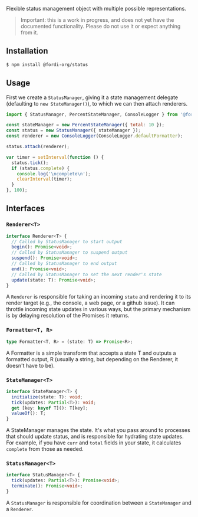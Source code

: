Flexible status management object with multiple possible representations.

> Important: this is a work in progress, and does not yet have the documented functionality.  Please do not use it or expect anything from it.

## Installation

```bash
$ npm install @fordi-org/status
```

## Usage

First we create a `StatusManager`, giving it a state management delegate (defaulting to `new StateManager()`), to which we can then attach renderers.

```javascript
import { StatusManager, PercentStateManager, ConsoleLogger } from '@fordi-org/status';

const stateManager = new PercentStateManager({ total: 10 });
const status = new StatusManager({ stateManager });
const renderer = new ConsoleLogger(ConsoleLogger.defaultFormatter);

status.attach(renderer);

var timer = setInterval(function () {
  status.tick();
  if (status.complete) {
    console.log('\ncomplete\n');
    clearInterval(timer);
  }
}, 100);
```

## Interfaces

### `Renderer<T>`

```typescript
interface Renderer<T> {
  // Called by StatusManager to start output
  begin(): Promise<void>;
  // Called by StatusManager to suspend output
  suspend(): Promise<void>;
  // Called by StatusManager to end output
  end(): Promise<void>;
  // Called by StatusManager to set the next render's state
  update(state: T): Promise<void>;
}
```

A `Renderer` is responsible for taking an incoming `state` and rendering it to its render target (e.g., the console, a web page, or a github issue).  It can throttle incoming state updates in various ways, but the primary mechanism is by delaying resolution of the Promises it returns.

### `Formatter<T, R>`

```typescript
type Formatter<T, R> = (state: T) => Promise<R>;
```

A Formatter is a simple transform that accepts a state T and outputs a formatted output, R (usually a string, but depending on the Renderer, it doesn't have to be).

### `StateManager<T>`

```typescript
interface StateManager<T> {
  initialize(state: T): void;
  tick(updates: Partial<T>): void;
  get [key: keyof T](): T[key];
  valueOf(): T;
}
```

A StateManager manages the state.  It's what you pass around to processes that should update status, and is responsible for hydrating state updates.  For example, if you have `curr` and `total` fields in your state, it calculates `complete` from those as needed.

### `StatusManager<T>`

```typescript
interface StatusManager<T> {
  tick(updates: Partial<T>): Promise<void>;
  terminate(): Promise<void>;
}
```

A `StatusManager` is responsible for coordination between a `StateManager` and a `Renderer`.
